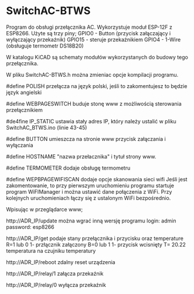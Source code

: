 # SwitchAC-BTWS

Program do obsługi przełącznika AC.
Wykorzystuje moduł ESP-12F z ESP8266.
Użyte są trzy piny;
GPIO0 - Button (przycisk załączający i wyłączający przekaźnik)
GPIO15 - steruje przekaźnikiem
GPIO4 - 1-Wire (obsługuje termometr DS18B20)

W katalogu KiCAD są schematy modułów wykorzystanych do budowy tego przełącznika.

W pliku SwitchAC-BTWS.h można zmieniac opcje kompilacji programu.

#define POLISH
przełącza na język polski, jeśli to zakomentujesz to będzie język angielski

#define WEBPAGESWITCH
buduje stonę www z możliwością sterowania przełącznikiem

#de4fine IP_STATIC
ustawia stały adres IP, który należy ustalić w pliku SwitchAC_BTWS.ino (linie 43-45)

#define BUTTON
umieszcza na stronie www przycisk załączania i wyłączania

#define HOSTNAME "nazwa przełacznika"  i tytuł strony www.

#define TERMOMETER
dodaje obsługę termometru

#define WEPBPAGEWIFISCAN
dodaje opcje skanowania sieci wifi
Jeśli jest zakomentowanie, to przy pierwszym uruchomieniu programu startuje program WiFIManager i można ustawić dane połączenia z WiFi.
Przy kolejnych uruchomieniach łączy się z ustalonym WiFi bezpośrednio.

Wpisując w przeglądarce www;

http://ADR_IP/update
można wgrać inną wersję programu
login: admin
password: esp8266

http://ADR_IP/get
podaje stany przełącznika i przycisku oraz temperature
R=1 lub 0  1- przłącznik załączony
B=0 lub 1  1- przycisk wcisnięty
T= 20.22  temperatura na czujniku temperatury

http://ADR_IP/reboot
zdalny reset urządzenia

http://ADR_IP/relay/1  załącza przekaźnik

http://ADR_IP/relay/0  wyłącza przekaźnik

